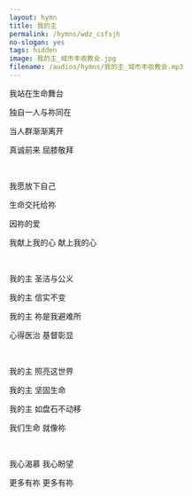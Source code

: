 ```yaml
---
layout: hymn
title: 我的主
permalink: /hymns/wdz_csfsjh
no-slogan: yes
tags: hidden
image: 我的主_城市丰收教会.jpg
filename: /audios/hymns/我的主_城市丰收教会.mp3
---
```


我站在生命舞台

独自一人与祢同在

当人群渐渐离开

真诚前来 屈膝敬拜

<br>

我愿放下自己

生命交托给祢

因祢的爱

我献上我的心 献上我的心

<br>

我的主 圣洁与公义

我的主 信实不变

我的主 祢是我避难所

心得医治 基督彰显

<br>

我的主 照亮这世界

我的主 坚固生命

我的主 如盘石不动移

我们生命 就像祢

<br>

我心渴慕 我心盼望

更多有祢 更多有祢